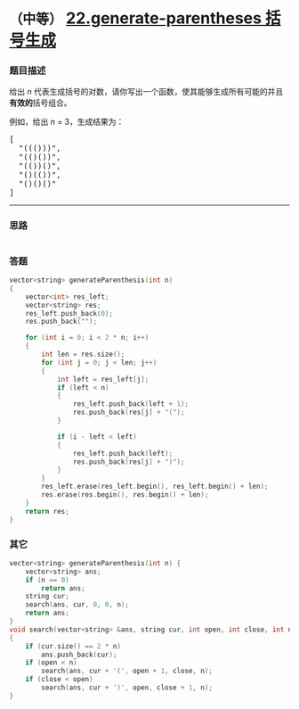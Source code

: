 # `（中等）` [22.generate-parentheses 括号生成](https://leetcode-cn.com/problems/generate-parentheses/)

### 题目描述
<p>给出&nbsp;<em>n</em>&nbsp;代表生成括号的对数，请你写出一个函数，使其能够生成所有可能的并且<strong>有效的</strong>括号组合。</p>

<p>例如，给出&nbsp;<em>n </em>=<em> </em>3，生成结果为：</p>

<pre>[
  "((()))",
  "(()())",
  "(())()",
  "()(())",
  "()()()"
]
</pre>


---
### 思路
```
```

### 答题
``` C++
vector<string> generateParenthesis(int n)
{
	vector<int> res_left;
	vector<string> res;
	res_left.push_back(0);
	res.push_back("");

	for (int i = 0; i < 2 * n; i++)
	{
		int len = res.size();
		for (int j = 0; j < len; j++)
		{
			int left = res_left[j];
			if (left < n)
			{
				res_left.push_back(left + 1);
				res.push_back(res[j] + "(");
			}

			if (i - left < left)
			{
				res_left.push_back(left);
				res.push_back(res[j] + ")");
			}
		}
		res_left.erase(res_left.begin(), res_left.begin() + len);
		res.erase(res.begin(), res.begin() + len);
	}
	return res;
}
```

### 其它
``` C++
vector<string> generateParenthesis(int n) {
	vector<string> ans;
	if (n == 0)
		return ans;
	string cur;
	search(ans, cur, 0, 0, n);
	return ans;
}
void search(vector<string> &ans, string cur, int open, int close, int n)
{
	if (cur.size() == 2 * n)
		ans.push_back(cur);
	if (open < n)
		search(ans, cur + '(', open + 1, close, n);
	if (close < open)
		search(ans, cur + ')', open, close + 1, n);
}
```

